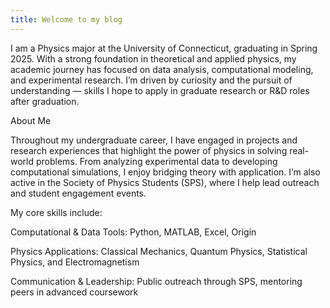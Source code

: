 ```yaml
---
title: Welcome to my blog
---
```

I am a Physics major at the University of Connecticut, graduating in Spring 2025. With a strong foundation in theoretical and applied physics, my academic journey has focused on data analysis, computational modeling, and experimental research. I’m driven by curiosity and the pursuit of understanding — skills I hope to apply in graduate research or R&D roles after graduation.

About Me

Throughout my undergraduate career, I have engaged in projects and research experiences that highlight the power of physics in solving real-world problems. From analyzing experimental data to developing computational simulations, I enjoy bridging theory with application. I’m also active in the Society of Physics Students (SPS), where I help lead outreach and student engagement events.

My core skills include:

Computational & Data Tools: Python, MATLAB, Excel, Origin

Physics Applications: Classical Mechanics, Quantum Physics, Statistical Physics, and Electromagnetism

Communication & Leadership: Public outreach through SPS, mentoring peers in advanced coursework
